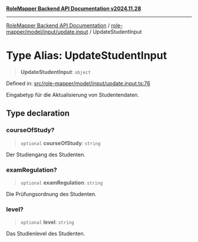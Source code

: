 [**RoleMapper Backend API Documentation v2024.11.28**](../../../../../README.md)

***

[RoleMapper Backend API Documentation](../../../../../modules.md) / [role-mapper/model/input/update.input](../README.md) / UpdateStudentInput

# Type Alias: UpdateStudentInput

> **UpdateStudentInput**: `object`

Defined in: [src/role-mapper/model/input/update.input.ts:76](https://github.com/FlowCraft-AG/RoleMapper/blob/145632709283208e820d3cdbc6b2193b07b9900d/backend/src/role-mapper/model/input/update.input.ts#L76)

Eingabetyp für die Aktualisierung von Studentendaten.

## Type declaration

### courseOfStudy?

> `optional` **courseOfStudy**: `string`

Der Studiengang des Studenten.

### examRegulation?

> `optional` **examRegulation**: `string`

Die Prüfungsordnung des Studenten.

### level?

> `optional` **level**: `string`

Das Studienlevel des Studenten.
